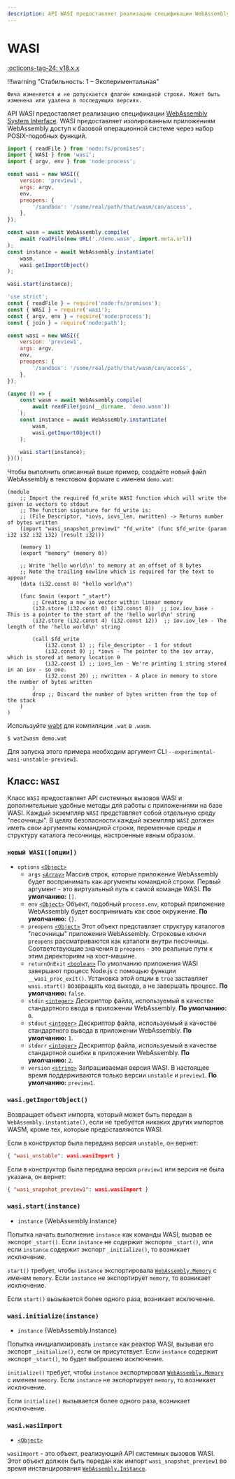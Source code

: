 ```yaml
---
description: API WASI предоставляет реализацию спецификации WebAssembly System Interface
---
```


# WASI

[:octicons-tag-24: v18.x.x](https://nodejs.org/docs/latest-v18.x/api/wasi.html)

!!!warning "Стабильность: 1 – Экспериментальная"

    Фича изменяется и не допускается флагом командной строки. Может быть изменена или удалена в последующих версиях.

API WASI предоставляет реализацию спецификации [WebAssembly System Interface](https://wasi.dev/). WASI предоставляет изолированным приложениям WebAssembly доступ к базовой операционной системе через набор POSIX-подобных функций.

```mjs
import { readFile } from 'node:fs/promises';
import { WASI } from 'wasi';
import { argv, env } from 'node:process';

const wasi = new WASI({
    version: 'preview1',
    args: argv,
    env,
    preopens: {
        '/sandbox': '/some/real/path/that/wasm/can/access',
    },
});

const wasm = await WebAssembly.compile(
    await readFile(new URL('./demo.wasm', import.meta.url))
);
const instance = await WebAssembly.instantiate(
    wasm,
    wasi.getImportObject()
);

wasi.start(instance);
```

```cjs
'use strict';
const { readFile } = require('node:fs/promises');
const { WASI } = require('wasi');
const { argv, env } = require('node:process');
const { join } = require('node:path');

const wasi = new WASI({
    version: 'preview1',
    args: argv,
    env,
    preopens: {
        '/sandbox': '/some/real/path/that/wasm/can/access',
    },
});

(async () => {
    const wasm = await WebAssembly.compile(
        await readFile(join(__dirname, 'demo.wasm'))
    );
    const instance = await WebAssembly.instantiate(
        wasm,
        wasi.getImportObject()
    );

    wasi.start(instance);
})();
```

Чтобы выполнить описанный выше пример, создайте новый файл WebAssembly в текстовом формате с именем `demo.wat`:

```text
(module
    ;; Import the required fd_write WASI function which will write the given io vectors to stdout
    ;; The function signature for fd_write is:
    ;; (File Descriptor, *iovs, iovs_len, nwritten) -> Returns number of bytes written
    (import "wasi_snapshot_preview1" "fd_write" (func $fd_write (param i32 i32 i32 i32) (result i32)))

    (memory 1)
    (export "memory" (memory 0))

    ;; Write 'hello world\n' to memory at an offset of 8 bytes
    ;; Note the trailing newline which is required for the text to appear
    (data (i32.const 8) "hello world\n")

    (func $main (export "_start")
        ;; Creating a new io vector within linear memory
        (i32.store (i32.const 0) (i32.const 8))  ;; iov.iov_base - This is a pointer to the start of the 'hello world\n' string
        (i32.store (i32.const 4) (i32.const 12))  ;; iov.iov_len - The length of the 'hello world\n' string

        (call $fd_write
            (i32.const 1) ;; file_descriptor - 1 for stdout
            (i32.const 0) ;; *iovs - The pointer to the iov array, which is stored at memory location 0
            (i32.const 1) ;; iovs_len - We're printing 1 string stored in an iov - so one.
            (i32.const 20) ;; nwritten - A place in memory to store the number of bytes written
        )
        drop ;; Discard the number of bytes written from the top of the stack
    )
)
```

Используйте [wabt](https://github.com/WebAssembly/wabt) для компиляции `.wat` в `.wasm`.

```console
$ wat2wasm demo.wat
```

Для запуска этого примера необходим аргумент CLI `--experimental-wasi-unstable-preview1`.

## Класс: `WASI`

Класс `WASI` предоставляет API системных вызовов WASI и дополнительные удобные методы для работы с приложениями на базе WASI. Каждый экземпляр `WASI` представляет собой отдельную среду "песочницы". В целях безопасности каждый экземпляр `WASI` должен иметь свои аргументы командной строки, переменные среды и структуру каталога песочницы, настроенные явным образом.

### `новый WASI([опции])`

-   `options` [`<Object>`](https://developer.mozilla.org/docs/Web/JavaScript/Reference/Global_Objects/Object)
    -   `args` [`<Array>`](https://developer.mozilla.org/docs/Web/JavaScript/Reference/Global_Objects/Array) Массив строк, которые приложение WebAssembly будет воспринимать как аргументы командной строки. Первый аргумент - это виртуальный путь к самой команде WASI. **По умолчанию:** `[]`.
    -   `env` [`<Object>`](https://developer.mozilla.org/docs/Web/JavaScript/Reference/Global_Objects/Object) Объект, подобный `process.env`, который приложение WebAssembly будет воспринимать как свое окружение. **По умолчанию:** `{}`.
    -   `preopens` [`<Object>`](https://developer.mozilla.org/docs/Web/JavaScript/Reference/Global_Objects/Object) Этот объект представляет структуру каталогов "песочницы" приложения WebAssembly. Строковые ключи `preopens` рассматриваются как каталоги внутри песочницы. Соответствующие значения в `preopens` - это реальные пути к этим директориям на хост-машине.
    -   `returnOnExit` [`<boolean>`](https://developer.mozilla.org/docs/Web/JavaScript/Data_structures#Boolean_type) По умолчанию приложения WASI завершают процесс Node.js с помощью функции `__wasi_proc_exit()`. Установка этой опции в `true` заставляет `wasi.start()` возвращать код выхода, а не завершать процесс. **По умолчанию:** `false`.
    -   `stdin` [`<integer>`](https://developer.mozilla.org/docs/Web/JavaScript/Data_structures#Number_type) Дескриптор файла, используемый в качестве стандартного ввода в приложении WebAssembly. **По умолчанию:** `0`.
    -   `stdout` [`<integer>`](https://developer.mozilla.org/docs/Web/JavaScript/Data_structures#Number_type) Дескриптор файла, используемый в качестве стандартного вывода в приложении WebAssembly. **По умолчанию:** `1`.
    -   `stderr` [`<integer>`](https://developer.mozilla.org/docs/Web/JavaScript/Data_structures#Number_type) Дескриптор файла, используемый в качестве стандартной ошибки в приложении WebAssembly. **По умолчанию:** `2`.
    -   `version` [`<string>`](https://developer.mozilla.org/docs/Web/JavaScript/Data_structures#String_type) Запрашиваемая версия WASI. В настоящее время поддерживаются только версии `unstable` и `preview1`. **По умолчанию:** `preview1`.

### `wasi.getImportObject()`

Возвращает объект импорта, который может быть передан в `WebAssembly.instantiate()`, если не требуется никаких других импортов WASM, кроме тех, которые предоставляются WASI.

Если в конструктор была передана версия `unstable`, он вернет:

```json
{ "wasi_unstable": wasi.wasiImport }
```

Если в конструктор была передана версия `preview1` или версия не была указана, он вернет:

```json
{ "wasi_snapshot_preview1": wasi.wasiImport }
```

### `wasi.start(instance)`

-   `instance` {WebAssembly.Instance}

Попытка начать выполнение `instance` как команды WASI, вызвав ее экспорт `_start()`. Если `instance` не содержит экспорта `_start()`, или если `instance` содержит экспорт `_initialize()`, то возникает исключение.

`start()` требует, чтобы `instance` экспортировала [`WebAssembly.Memory`](https://developer.mozilla.org/en-US/docs/Web/JavaScript/Reference/Global_Objects/WebAssembly/Memory) с именем `memory`. Если `instance` не экспортирует `memory`, то возникает исключение.

Если `start()` вызывается более одного раза, возникает исключение.

### `wasi.initialize(instance)`

-   `instance` {WebAssembly.Instance}

Попытка инициализировать `instance` как реактор WASI, вызывая его экспорт `_initialize()`, если он присутствует. Если `instance` содержит экспорт `_start()`, то будет выброшено исключение.

`initialize()` требует, чтобы `instance` экспортировал [`WebAssembly.Memory`](https://developer.mozilla.org/en-US/docs/Web/JavaScript/Reference/Global_Objects/WebAssembly/Memory) с именем `memory`. Если `instance` не экспортирует `memory`, то возникает исключение.

Если `initialize()` вызывается более одного раза, возникает исключение.

### `wasi.wasiImport`

-   [`<Object>`](https://developer.mozilla.org/docs/Web/JavaScript/Reference/Global_Objects/Object)

`wasiImport` - это объект, реализующий API системных вызовов WASI. Этот объект должен быть передан как импорт `wasi_snapshot_preview1` во время инстанцирования [`WebAssembly.Instance`](https://developer.mozilla.org/en-US/docs/Web/JavaScript/Reference/Global_Objects/WebAssembly/Instance).

